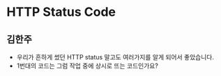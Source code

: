 # HTTP Status Code

## 김한주
- 우리가 흔하게 썼던 HTTP status 말고도 여러가지를 알게 되어서 좋았습니다.
- 1번대의 코드는 그럼 작업 중에 상시로 뜨는 코드인가요?
